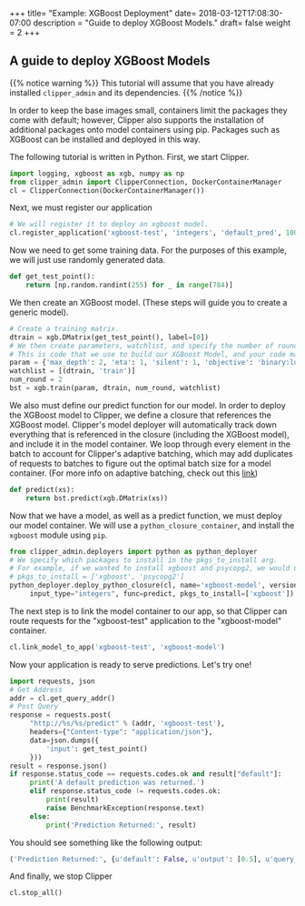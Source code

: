 +++
title= "Example: XGBoost Deployment"
date= 2018-03-12T17:08:30-07:00
description = "Guide to deploy XGBoost Models."
draft= false
weight = 2
+++
## A guide to deploy XGBoost Models
{{% notice warning %}}
This tutorial will assume that you have already installed `clipper_admin` and its dependencies.
{{% /notice %}}

In order to keep the base images small, containers limit the packages they come with default; however, Clipper also supports the installation of additional packages onto model containers using pip. Packages such as XGBoost can be installed and deployed in this way.

The following tutorial is written in Python. First, we start Clipper.
```python
import logging, xgboost as xgb, numpy as np
from clipper_admin import ClipperConnection, DockerContainerManager
cl = ClipperConnection(DockerContainerManager())
```
Next, we must register our application
```python
# We will register it to deploy an xgboost model.
cl.register_application('xgboost-test', 'integers', 'default_pred', 100000)
```
Now we need to get some training data. For the purposes of this example, we will just use randomly generated data.
```python
def get_test_point():
    return [np.random.randint(255) for _ in range(784)]
```
We then create an XGBoost model. (These steps will guide you to create a generic model).
```python
# Create a training matrix.
dtrain = xgb.DMatrix(get_test_point(), label=[0])
# We then create parameters, watchlist, and specify the number of rounds
# This is code that we use to build our XGBoost Model, and your code may differ.
param = {'max_depth': 2, 'eta': 1, 'silent': 1, 'objective': 'binary:logistic'}
watchlist = [(dtrain, 'train')]
num_round = 2
bst = xgb.train(param, dtrain, num_round, watchlist)
```
We also must define our predict function for our model. In order to deploy the XGBoost model to Clipper, we define a closure that references the XGBoost model. Clipper's model deployer will automatically track down everything that is referenced in the closure (including the XGBoost model), and include it in the model container. We loop through every element in the batch to account for Clipper's adaptive batching, which may add duplicates of requests to batches to figure out the optimal batch size for a model container. (For more info on adaptive batching, check out this [link](https://docs.google.com/presentation/d/12FLuE6HRnindJOxK_iy7pf8piC6SKR3KwDy-eNP0vlg/edit?usp=sharing))
```python
def predict(xs):
    return bst.predict(xgb.DMatrix(xs))
```
Now that we have a model, as well as a predict function, we must deploy our model container. We will use a `python_closure_container`, and install the `xgboost` module using `pip`.
```python
from clipper_admin.deployers import python as python_deployer
# We specify which packages to install in the pkgs_to_install arg.
# For example, if we wanted to install xgboost and psycopg2, we would use
# pkgs_to_install = ['xgboost', 'psycopg2']
python_deployer.deploy_python_closure(cl, name='xgboost-model', version=1,
     input_type="integers", func=predict, pkgs_to_install=['xgboost'])
```
The next step is to link the model container to our app, so that Clipper can route requests for the "xgboost-test" application to the "xgboost-model" container.
```python
cl.link_model_to_app('xgboost-test', 'xgboost-model')
```
Now your application is ready to serve predictions. Let's try one!
```python
import requests, json
# Get Address
addr = cl.get_query_addr()
# Post Query
response = requests.post(
     "http://%s/%s/predict" % (addr, 'xgboost-test'),
     headers={"Content-type": "application/json"},
     data=json.dumps({
         'input': get_test_point()
     }))
result = response.json()
if response.status_code == requests.codes.ok and result["default"]:
     print('A default prediction was returned.')
     elif response.status_code != requests.codes.ok:
         print(result)
         raise BenchmarkException(response.text)
     else:
         print('Prediction Returned:', result)
```
You should see something like the following output:
```python
('Prediction Returned:', {u'default': False, u'output': [0.5], u'query_id': 26})
```
And finally, we stop Clipper
```python
cl.stop_all()
```
